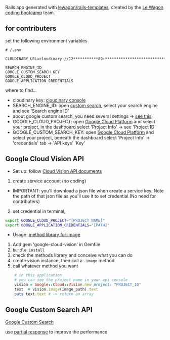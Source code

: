 Rails app generated with [lewagon/rails-templates](https://github.com/lewagon/rails-templates), created by the [Le Wagon coding bootcamp](https://www.lewagon.com) team.

## for contributers
set the following environment variables
```
# /.env

CLOUDINARY_URL=cloudinary://12***********89:***************************@********

SEARCH_ENGINE_ID
GOOGLE_CUSTOM_SEARCH_KEY
GOOGLE_CLOUD_PROJECT
GOOGLE_APPLICATION_CREDENTIALS
```
where to find...
- cloudinary key: [cloudinary console](https://cloudinary.com/console)
- SEARCH_ENGINE_ID: open [custom search](https://cse.google.com/cse/), select your search engine and see 'Search engine ID'
- about google custom search, you need several settings => [see this](https://github.com/YutaFujii0/menu_scrape/blob/master/google-custom-search-API.md)
- GOOGLE_CLOUD_PROJECT: open [Google Cloud Platform](https://console.cloud.google.com/home/) and select your project, in the dashboard select 'Project Info' -> see 'Project ID'
- GOOGLE_CUSTOM_SEARCH_KEY: open [Google Cloud Platform](https://console.cloud.google.com/home/) and select your project, beneath the dashboard select 'Project Info' -> 'credentials' tab -> 'API keys' 'Key'



## Google Cloud Vision API

- Set up: follow [Cloud Vision API documents](https://cloud.google.com/vision/docs/libraries)

1. create service account (no coding)
  - IMPORTANT: you'll download a json file when create a service key. Note the path of that json file as you'll use it to set credential.(No need for contributers)
2. set credential in terminal,
  ```bash
  export GOOGLE_CLOUD_PROJECT="[PROJECT NAME]"
  export GOOGLE_APPLICATION_CREDENTIALS="[PATH]"
  ```

- Usage: [method library for image](https://googleapis.github.io/google-cloud-ruby/docs/google-cloud-vision/latest/Google/Cloud/Vision/Image.html#text-instance_method)

1. Add gem 'google-cloud-vision' in Gemfile
2. `bundle install`
3. check the methods library and conceive what you can do
4. create vision instance, then call a `.image` method
5. call whatever method you want

```ruby
    # in this application
    # you can see the project name in your api console
    vision = Google::Cloud::Vision.new project: "PROJECT_ID"
    text  = vision.image(image_path).text
    puts text.text # -> return an array
```

## Google Custom Search API

[Google Custom Search](https://developers.google.com/custom-search/v1/cse/list)

use [partial response](https://developers.google.com/custom-search/v1/performance) to improve the performance
